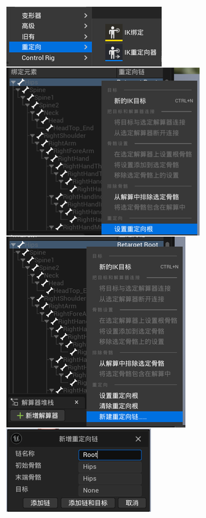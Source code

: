 ![输入图片说明](/imgs/2024-08-09/FSRW6IMaQbl6Xb8Z.png)
![输入图片说明](/imgs/2024-08-09/TuKwosKGRLsiZ1ZT.png)
![输入图片说明](/imgs/2024-08-09/xrTR6Y74zFsp0WJS.png)
![输入图片说明](/imgs/2024-08-09/CGV2LtmZeiVDFcG2.png)
<!--stackedit_data:
eyJoaXN0b3J5IjpbLTg0NTE3MDMwOF19
-->